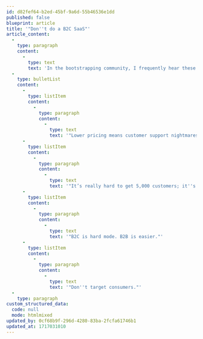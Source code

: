 ```yaml
---
id: d82fef64-b2ed-45bf-9a6d-55b46536e1dd
published: false
blueprint: article
title: '"Don''t do a B2C SaaS"'
article_content:
  -
    type: paragraph
    content:
      -
        type: text
        text: 'In the bootstrapping community, I frequently hear these bits of advice:'
  -
    type: bulletList
    content:
      -
        type: listItem
        content:
          -
            type: paragraph
            content:
              -
                type: text
                text: '"Lower pricing means customer support nightmares."'
      -
        type: listItem
        content:
          -
            type: paragraph
            content:
              -
                type: text
                text: '"It’s really hard to get 5,000 customers; it''s better to pursue a biz model that only needs 500."'
      -
        type: listItem
        content:
          -
            type: paragraph
            content:
              -
                type: text
                text: '"B2C is hard mode. B2B is easier."'
      -
        type: listItem
        content:
          -
            type: paragraph
            content:
              -
                type: text
                text: '"Don''t target consumers."'
  -
    type: paragraph
custom_structured_data:
  code: null
  mode: htmlmixed
updated_by: 0cf68b9f-296d-4280-83ba-2fcfa61746b1
updated_at: 1717031010
---
```

